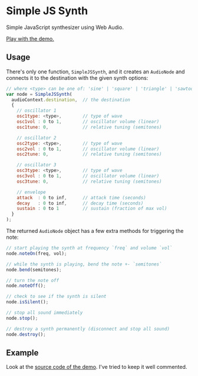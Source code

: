 Simple JS Synth
===============

Simple JavaScript synthesizer using Web Audio.

[Play with the demo.](https://rawgit.com/voidqk/simple-js-synth/master/demo.html)

Usage
-----

There's only one function, `SimpleJSSynth`, and it creates an `AudioNode` and connects it to the
destination with the given synth options:

```javascript
// where <type> can be one of: 'sine' | 'square' | 'triangle' | 'sawtooth'
var node = SimpleJSSynth(
  audioContext.destination,  // the destination
  {
    // oscillator 1
    osc1type: <type>,        // type of wave
    osc1vol : 0 to 1,        // oscillator volume (linear)
    osc1tune: 0,             // relative tuning (semitones)

    // oscillator 2
    osc2type: <type>,        // type of wave
    osc2vol : 0 to 1,        // oscillator volume (linear)
    osc2tune: 0,             // relative tuning (semitones)

    // oscillator 3
    osc3type: <type>,        // type of wave
    osc3vol : 0 to 1,        // oscillator volume (linear)
    osc3tune: 0,             // relative tuning (semitones)

    // envelope
    attack  : 0 to inf,      // attack time (seconds)
    decay   : 0 to inf,      // decay time (seconds)
    sustain : 0 to 1         // sustain (fraction of max vol)
  }
);
```

The returned `AudioNode` object has a few extra methods for triggering the note:

```javascript
// start playing the synth at frequency `freq` and volume `vol`
node.noteOn(freq, vol);

// while the synth is playing, bend the note +- `semitones`
node.bend(semitones);

// turn the note off
node.noteOff();

// check to see if the synth is silent
node.isSilent();

// stop all sound immediately
node.stop();

// destroy a synth permanently (disconnect and stop all sound)
node.destroy();
```

Example
-------

Look at the [source code of the demo](https://github.com/voidqk/simple-js-synth/blob/master/demo.html).
I've tried to keep it well commented.
